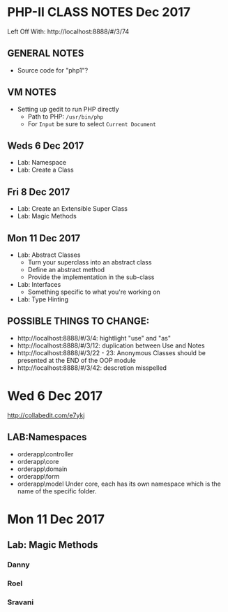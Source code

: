 # PHP-II CLASS NOTES Dec 2017

Left Off With: http://localhost:8888/#/3/74

## GENERAL NOTES
* Source code for "php1"?


## VM NOTES
* Setting up gedit to run PHP directly
  * Path to PHP: `/usr/bin/php`
  * For `Input` be sure to select `Current Document`

## Weds 6 Dec 2017
* Lab: Namespace
* Lab: Create a Class

## Fri 8 Dec 2017
* Lab: Create an Extensible Super Class
* Lab: Magic Methods

## Mon 11 Dec 2017
* Lab: Abstract Classes
  * Turn your superclass into an abstract class
  * Define an abstract method
  * Provide the implementation in the sub-class
* Lab: Interfaces
  * Something specific to what you're working on
* Lab: Type Hinting


## POSSIBLE THINGS TO CHANGE:
* http://localhost:8888/#/3/4: hightlight "use" and "as"
* http://localhost:8888/#/3/12: duplication between Use and Notes
* http://localhost:8888/#/3/22 - 23: Anonymous Classes should be presented at the END of the OOP module
* http://localhost:8888/#/3/42: descretion misspelled

# Wed 6 Dec 2017
http://collabedit.com/e7ykj

## LAB:Namespaces
- orderapp\controller
- orderapp\core
- orderapp\domain
- orderapp\form
- orderapp\model
Under core, each has its own namespace which is the name of the specific folder.

# Mon 11 Dec 2017

## Lab: Magic Methods


### Danny

### Roel

### Sravani



